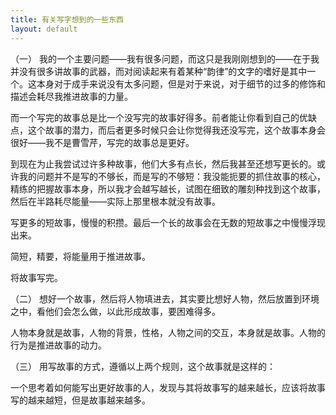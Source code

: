 ```yaml
---
title: 有关写字想到的一些东西
layout: default
---
```


（一）
我的一个主要问题——我有很多问题，而这只是我刚刚想到的——在于我并没有很多讲故事的武器，而对阅读起来有着某种“韵律”的文字的嗜好是其中一个。这本身对于成手来说没有太多问题，但是对于来说，对于细节的过多的修饰和描述会耗尽我推进故事的力量。

而一个写完的故事总是比一个没写完的故事好得多。前者能让你看到自己的优缺点，这个故事的潜力，而后者更多时候只会让你觉得我还没写完，这个故事本身会很好——我不是曹雪芹，写完的故事总是更好。

到现在为止我尝试过许多种故事，他们大多有点长，然后我甚至还想写更长的。或许我的问题并不是写的不够长，而是写的不够短：我没能扼要的抓住故事的核心，精练的把握故事本身，所以我才会越写越长，试图在细致的雕刻种找到这个故事，然后在半路耗尽能量——实际上那里根本就没有故事。

写更多的短故事，慢慢的积攒。最后一个长的故事会在无数的短故事之中慢慢浮现出来。

简短，精要，将能量用于推进故事。

将故事写完。

（二）
想好一个故事，然后将人物填进去，其实要比想好人物，然后放置到环境之中，看他们会怎么做，以此形成故事，要困难得多。

人物本身就是故事，人物的背景，性格，人物之间的交互，本身就是故事。人物的行为是推进故事的动力。

（三）
用写故事的方式，遵循以上两个规则，这个故事就是这样的：

一个思考着如何能写出更好故事的人，发现与其将故事写的越来越长，应该将故事写的越来越短，但是故事越来越多。